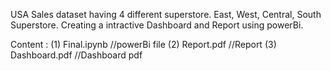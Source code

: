 
USA Sales dataset having 4 different superstore.
East, West, Central, South Superstore.
Creating a intractive Dashboard and Report using powerBi.

Content :
(1) Final.ipynb      //powerBi file
(2) Report.pdf      //Report
(3) Dashboard.pdf  //Dashboard pdf

